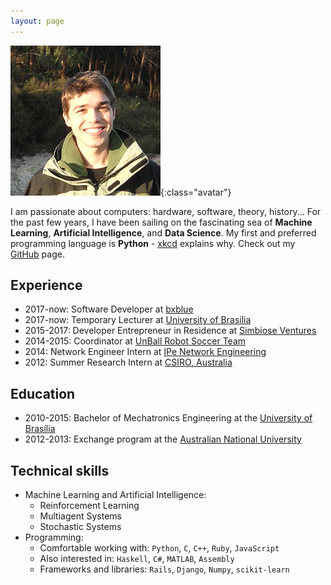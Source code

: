 ```yaml
---
layout: page
---
```


![](/assets/images/me.jpg){:class="avatar"}

I am passionate about computers: hardware, software, theory, history... For the past few years, I have been sailing on the fascinating sea of **Machine Learning**, **Artificial Intelligence**, and **Data Science**. My first and preferred programming language is **Python** - [xkcd](http://xkcd.com/353) explains why. Check out my [GitHub](http://github.com/matheusportela/) page.

## Experience
- 2017-now: Software Developer at [bxblue](https://bxblue.com.br/)
- 2017-now: Temporary Lecturer at [University of Brasília](http://www.unb.br)
- 2015-2017: Developer Entrepreneur in Residence at [Simbiose Ventures](http://www.simbioseventures.com)
- 2014-2015: Coordinator at [UnBall Robot Soccer Team](http://equipeunball.wordpress.com/)
- 2014: Network Engineer Intern at [IPe Network Engineering](http://www.ipe.io/)
- 2012: Summer Research Intern at [CSIRO, Australia](http://www.csiro.au/)

## Education
- 2010-2015: Bachelor of Mechatronics Engineering at the [University of Brasília](http://www.unb.br)
- 2012-2013: Exchange program at the [Australian National University](http://www.anu.edu.au)

## Technical skills
- Machine Learning and Artificial Intelligence:
    - Reinforcement Learning
    - Multiagent Systems
    - Stochastic Systems
- Programming:
    - Comfortable working with: `Python`, `C`, `C++`, `Ruby`, `JavaScript`
    - Also interested in: `Haskell`, `C#`, `MATLAB`, `Assembly`
    - Frameworks and libraries: `Rails`, `Django`, `Numpy`, `scikit-learn`
